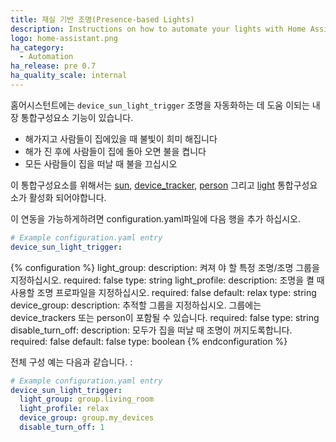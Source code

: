 ```yaml
---
title: 재실 기반 조명(Presence-based Lights)
description: Instructions on how to automate your lights with Home Assistant.
logo: home-assistant.png
ha_category:
  - Automation
ha_release: pre 0.7
ha_quality_scale: internal
---
```


홈어시스턴트에는 `device_sun_light_trigger` 조명을 자동화하는 데 도움 이되는 내장 통합구성요소 기능이 있습니다. 

 * 해가지고 사람들이 집에있을 때 불빛이 희미 해집니다
 * 해가 진 후에 사람들이 집에 돌아 오면 불을 켭니다
 * 모든 사람들이 집을 떠날 때 불을 끄십시오

이 통합구성요소를 위해서는 [sun](/integrations/sun/), [device_tracker](/integrations/device_tracker/), [person](/integrations/person/) 그리고 [light](/integrations/light/) 통합구성요소가 활성화 되어야합니다.

이 연동을 가능하게하려면 configuration.yaml파일에 다음 행을 추가 하십시오.

```yaml
# Example configuration.yaml entry
device_sun_light_trigger:
```

{% configuration %}
light_group:
  description: 켜져 야 할 특정 조명/조명 그룹을 지정하십시오.
  required: false
  type: string
light_profile:
  description: 조명을 켤 때 사용할 조명 프로파일을 지정하십시오.
  required: false
  default: relax
  type: string
device_group:
  description: 추적할 그룹을 지정하십시오. 그룹에는 device_trackers 또는 person이 포함될 수 있습니다.
  required: false
  type: string
disable_turn_off:
  description: 모두가 집을 떠날 때 조명이 꺼지도록합니다.
  required: false
  default: false
  type: boolean
{% endconfiguration %}

전체 구성 예는 다음과 같습니다. :

```yaml
# Example configuration.yaml entry
device_sun_light_trigger:
  light_group: group.living_room
  light_profile: relax
  device_group: group.my_devices
  disable_turn_off: 1
```
